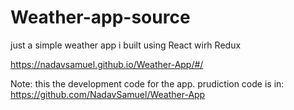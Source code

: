 # Weather-app-source
just a simple weather app i built using React wirh Redux

https://nadavsamuel.github.io/Weather-App/#/

Note: this the development code for the app. prudiction code is in: https://github.com/NadavSamuel/Weather-App
